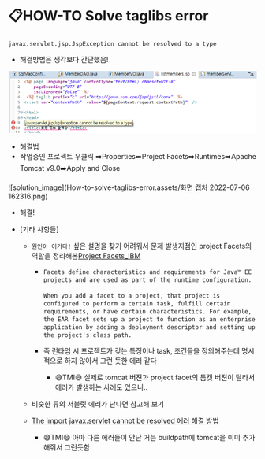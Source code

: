 # 📋HOW-TO Solve taglibs error

`javax.servlet.jsp.JspException cannot be resolved to a type`

- 해결방법은 생각보다 간단했음!

![error_image](How-to-solve-taglibs-error.assets/image-20220706154943710.png)

- [해결법](https://aljjabaegi.tistory.com/187)
- 작업중인 프로젝트 우클릭 ➡️Properties➡️Project Facets➡️Runtimes➡️Apache Tomcat v9.0➡️Apply and Close

![solution_image](How-to-solve-taglibs-error.assets/화면 캡처 2022-07-06 162316.png)

- 해결!

- [기타 사항들]

  - `원인이 이거다!` 싶은 설명을 찾기 어려워서 문제 발생지점인 project Facets의 역할을 정리해봄[Project Facets_IBM](https://www.ibm.com/docs/en/radfws/9.6?topic=SSRTLW_9.6.0/com.ibm.javaee.doc/topics/cfacets.html)

    - ```
      Facets define characteristics and requirements for Java™ EE projects and are used as part of the runtime configuration.

      When you add a facet to a project, that project is configured to perform a certain task, fulfill certain requirements, or have certain characteristics. For example, the EAR facet sets up a project to function as an enterprise application by adding a deployment descriptor and setting up the project's class path.

      ```

    - 즉 런타임 시 프로젝트가 갖는 특징이나 task, 조건들을 정의해주는데 명시적으로 하지 않아서 그런 듯한 에러 같다

      - 😅TMI😅 실제로 tomcat 버젼과 project facet의 톰캣 버젼이 달라서 에러가 발생하는 사례도 있으니..

  - 비슷한 류의 서블릿 에러가 난다면 참고해 보기

  - [The import javax.servlet cannot be resolved 에러 해결 방법](https://atoz-develop.tistory.com/entry/The-import-javaxservlet-cannot-be-resolved-%EC%97%90%EB%9F%AC-%ED%95%B4%EA%B2%B0-%EB%B0%A9%EB%B2%95)

    - 😅TMI😅 아마 다른 에러들이 안난 거는 buildpath에 tomcat을 이미 추가해줘서 그런듯함
